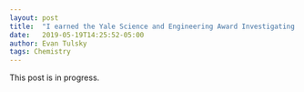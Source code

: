 ```yaml
---
layout: post
title:  "I earned the Yale Science and Engineering Award Investigating the Chemistry of Asprin and Acetaminophen"
date:   2019-05-19T14:25:52-05:00
author: Evan Tulsky
tags: Chemistry
---
```


This post is in progress. 
